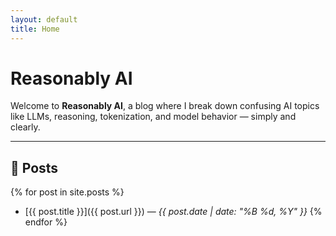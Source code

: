 ```yaml
---
layout: default
title: Home
---
```


# Reasonably AI

Welcome to **Reasonably AI**, a blog where I break down confusing AI topics like LLMs, reasoning, tokenization, and model behavior — simply and clearly.

---

## 📘 Posts

{% for post in site.posts %}
- [{{ post.title }}]({{ post.url }}) — _{{ post.date | date: "%B %d, %Y" }}_
{% endfor %}


